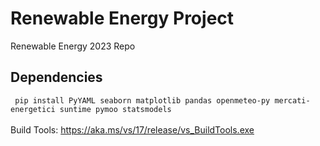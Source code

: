 # Renewable Energy Project
Renewable Energy 2023 Repo 

## Dependencies
``` pip install PyYAML seaborn matplotlib pandas openmeteo-py mercati-energetici suntime pymoo statsmodels```\
\
Build Tools: https://aka.ms/vs/17/release/vs_BuildTools.exe
